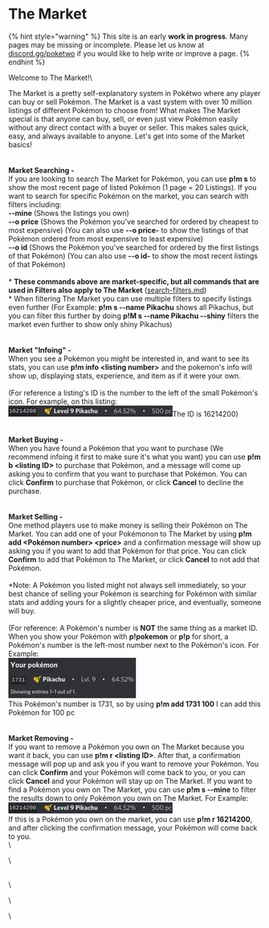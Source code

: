 # The Market

{% hint style="warning" %}
This site is an early **work in progress**. Many pages may be missing or incomplete. Please let us know at [discord.gg/poketwo](https://discord.gg/poketwo) if you would like to help write or improve a page.
{% endhint %}

Welcome to The Market!\


The Market is a pretty self-explanatory system in Pokétwo where any player can buy or sell Pokémon. The Market is a vast system with over 10 million listings of different Pokémon to choose from! What makes The Market special is that anyone can buy, sell, or even just view Pokémon easily without any direct contact with a buyer or seller. This makes sales quick, easy, and always available to anyone. Let's get into some of the Market basics!\
\
\
**Market Searching -** \
If you are looking to search The Market for Pokémon, you can use **p!m s** to show the most recent page of listed Pokémon (1 page = 20 Listings). If you want to search for specific Pokémon on the market, you can search with filters including:\
**--mine** (Shows the listings you own)\
**--o price** (Shows the Pokémon you've searched for ordered by cheapest to most expensive) (You can also use **--o price-** to show the listings of that Pokémon ordered from most expensive to least expensive)\
**--o id** (Shows the Pokémon you've searched for ordered by the first listings of that Pokémon) (You can also use **--o id-** to show the most recent listings of that Pokémon)\
\
\* **These commands above are market-specific, but all commands that are used in Filters also apply to The Market** ([search-filters.md](../intermediate-topics/search-filters.md "mention"))\
\* When filtering The Market you can use multiple filters to specify listings even further (For Example: **p!m s --name Pikachu** shows all Pikachus, but you can filter this further by doing **p!M s --name Pikachu --shiny** filters the market even further to show only shiny Pikachus)\
\
\
**Market "Infoing" -** \
When you see a Pokémon you might be interested in, and want to see its stats, you can use **p!m info \<listing number>** and the pokemon's info will show up, displaying stats, experience, and item as if it were your own.\
\
(For reference a listing's ID is the number to the left of the small Pokémon's icon. For example, on this listing:![](<../.gitbook/assets/image (23) (1).png>)The ID is 16214200)\
\
\
**Market Buying -** \
When you have found a Pokémon that you want to purchase (We recommend infoing it first to make sure it's what you want) you can use **p!m b \<listing ID>** to purchase that Pokémon, and a message will come up asking you to confirm that you want to purchase that Pokémon. You can click **Confirm** to purchase that Pokémon, or click **Cancel** to decline the purchase.\
\
\
**Market Selling -** \
One method players use to make money is selling their Pokémon on The Market. You can add one of your Pokémonon to The Market by using **p!m add \<Pokémon number> \<price>** and a confirmation message will show up asking you if you want to add that Pokémon for that price. You can click **Confirm** to add that Pokémon to The Market, or click **Cancel** to not add that Pokémon. \
\
\*Note: A Pokémon you listed might not always sell immediately, so your best chance of selling your Pokémon is searching for Pokémon with similar stats and adding yours for a slightly cheaper price, and eventually, someone will buy.\
\
(For reference: A Pokémon's number is **NOT** the same thing as a market ID. When you show your Pokémon with **p!pokemon** or **p!p** for short, a Pokémon's number is the left-most number next to the Pokémon's icon. For Example:\
![](<../.gitbook/assets/image (12).png>)\
This Pokémon's number is 1731, so by using **p!m add 1731 100** I can add this Pokémon for 100 pc\
\
\
**Market Removing -** \
If you want to remove a Pokémon you own on The Market because you want it back, you can use **p!m r \<listing ID>**. After that, a confirmation message will pop up and ask you if you want to remove your Pokémon. You can click **Confirm** and your Pokémon will come back to you, or you can click **Cancel** and your Pokémon will stay up on The Market. If you want to find a Pokémon you own on The Market, you can use **p!m s --mine** to filter the results down to only Pokémon you own on The Market. For Example:![](<../.gitbook/assets/image (32) (1).png>)\
If this is a Pokémon you own on the market, you can use **p!m r 16214200**, and after clicking the confirmation message, your Pokémon will come back to you.\
\


\


\
\


\




\







